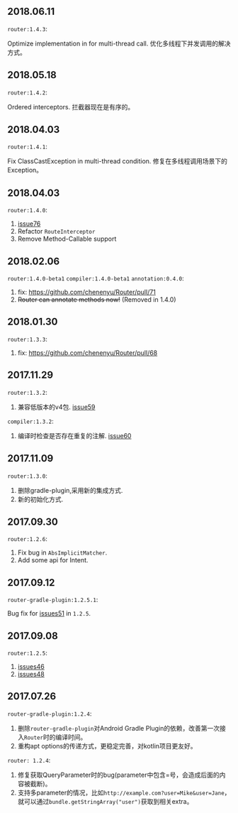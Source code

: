 ## 2018.06.11

`router:1.4.3`:

Optimize implementation in for multi-thread call.
优化多线程下并发调用的解决方式。

## 2018.05.18

`router:1.4.2`:

Ordered interceptors.
拦截器现在是有序的。

## 2018.04.03

`router:1.4.1`:

Fix ClassCastException in multi-thread condition.
修复在多线程调用场景下的Exception。

## 2018.04.03

`router:1.4.0`:

1. [issue76](https://github.com/chenenyu/Router/issues/76)
2. Refactor `RouteInterceptor`
3. Remove Method-Callable support

## 2018.02.06

`router:1.4.0-beta1` `compiler:1.4.0-beta1` `annotation:0.4.0`:

1. fix: https://github.com/chenenyu/Router/pull/71
2. ~~Router can annotate methods now!~~ (Removed in 1.4.0)

## 2018.01.30

`router:1.3.3`:

1. fix: https://github.com/chenenyu/Router/pull/68

## 2017.11.29

`router:1.3.2`:

1. 兼容低版本的v4包. [issue59](https://github.com/chenenyu/Router/issues/59)

`compiler:1.3.2`:

1. 编译时检查是否存在重复的注解. [issue60](https://github.com/chenenyu/Router/issues/60)

## 2017.11.09

`router:1.3.0`:

1. 删除gradle-plugin,采用新的集成方式.
2. 新的初始化方式.

## 2017.09.30

`router:1.2.6`:

1. Fix bug in `AbsImplicitMatcher`.
2. Add some api for Intent.

## 2017.09.12

`router-gradle-plugin:1.2.5.1`:

Bug fix for [issues51](https://github.com/chenenyu/Router/issues/51) in `1.2.5`.

## 2017.09.08

`router:1.2.5`: 

1. [issues46](https://github.com/chenenyu/Router/issues/46)
2. [issues48](https://github.com/chenenyu/Router/issues/48)

## 2017.07.26

`router-gradle-plugin:1.2.4`:

1. 删除`router-gradle-plugin`对Android Gradle Plugin的依赖，改善第一次接入`Router`时的编译时间。
2. 重构apt options的传递方式，更稳定完善，对kotlin项目更友好。

`router: 1.2.4`:

1. 修复获取QueryParameter时的bug(parameter中包含=号，会造成后面的内容被截断)。
2. 支持多parameter的情况，比如`http://example.com?user=Mike&user=Jane`，就可以通过`bundle.getStringArray("user")`获取到相关extra。


